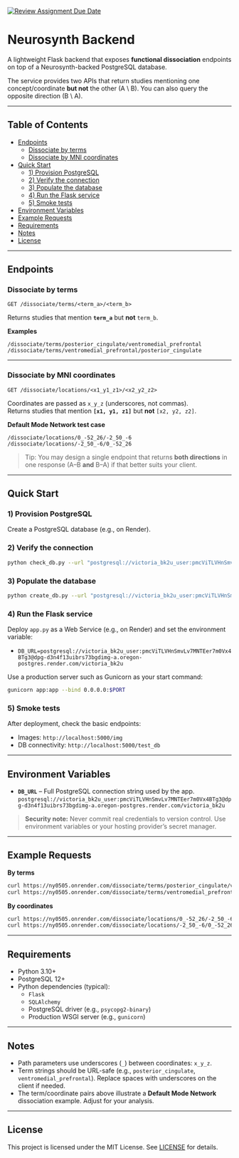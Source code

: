 [![Review Assignment Due Date](https://classroom.github.com/assets/deadline-readme-button-22041afd0340ce965d47ae6ef1cefeee28c7c493a6346c4f15d667ab976d596c.svg)](https://classroom.github.com/a/SO1PVZ3b)
# Neurosynth Backend

A lightweight Flask backend that exposes **functional dissociation** endpoints on top of a Neurosynth-backed PostgreSQL database.

The service provides two APIs that return studies mentioning one concept/coordinate **but not** the other (A \ B). You can also query the opposite direction (B \ A).

---

## Table of Contents

- [Endpoints](#endpoints)
  - [Dissociate by terms](#dissociate-by-terms)
  - [Dissociate by MNI coordinates](#dissociate-by-mni-coordinates)
- [Quick Start](#quick-start)
  - [1) Provision PostgreSQL](#1-provision-postgresql)
  - [2) Verify the connection](#2-verify-the-connection)
  - [3) Populate the database](#3-populate-the-database)
  - [4) Run the Flask service](#4-run-the-flask-service)
  - [5) Smoke tests](#5-smoke-tests)
- [Environment Variables](#environment-variables)
- [Example Requests](#example-requests)
- [Requirements](#requirements)
- [Notes](#notes)
- [License](#license)

---

## Endpoints

### Dissociate by terms

```
GET /dissociate/terms/<term_a>/<term_b>
```

Returns studies that mention **`term_a`** but **not** `term_b`.

**Examples**

```
/dissociate/terms/posterior_cingulate/ventromedial_prefrontal
/dissociate/terms/ventromedial_prefrontal/posterior_cingulate
```

---

### Dissociate by MNI coordinates

```
GET /dissociate/locations/<x1_y1_z1>/<x2_y2_z2>
```

Coordinates are passed as `x_y_z` (underscores, not commas).  
Returns studies that mention **`[x1, y1, z1]`** but **not** `[x2, y2, z2]`.

**Default Mode Network test case**

```
/dissociate/locations/0_-52_26/-2_50_-6
/dissociate/locations/-2_50_-6/0_-52_26
```

> Tip: You may design a single endpoint that returns **both directions** in one response (A–B **and** B–A) if that better suits your client.

---

## Quick Start

### 1) Provision PostgreSQL

Create a PostgreSQL database (e.g., on Render).

### 2) Verify the connection

```bash
python check_db.py --url "postgresql://victoria_bk2u_user:pmcViTLVHnSmvLv7MNTEer7m0Vx4BTg3@dpg-d3n4f13uibrs73bgdimg-a.oregon-postgres.render.com/victoria_bk2u"
```

### 3) Populate the database

```bash
python create_db.py --url "postgresql://victoria_bk2u_user:pmcViTLVHnSmvLv7MNTEer7m0Vx4BTg3@dpg-d3n4f13uibrs73bgdimg-a.oregon-postgres.render.com/victoria_bk2u"
```

### 4) Run the Flask service

Deploy `app.py` as a Web Service (e.g., on Render) and set the environment variable:

- `DB_URL=postgresql://victoria_bk2u_user:pmcViTLVHnSmvLv7MNTEer7m0Vx4BTg3@dpg-d3n4f13uibrs73bgdimg-a.oregon-postgres.render.com/victoria_bk2u`

Use a production server such as Gunicorn as your start command:

```bash
gunicorn app:app --bind 0.0.0.0:$PORT
```

### 5) Smoke tests

After deployment, check the basic endpoints:

- Images: `http://localhost:5000/img`
- DB connectivity: `http://localhost:5000/test_db`

---

## Environment Variables

- **`DB_URL`** – Full PostgreSQL connection string used by the app.  
  `postgresql://victoria_bk2u_user:pmcViTLVHnSmvLv7MNTEer7m0Vx4BTg3@dpg-d3n4f13uibrs73bgdimg-a.oregon-postgres.render.com/victoria_bk2u`

> **Security note:** Never commit real credentials to version control. Use environment variables or your hosting provider’s secret manager.

---

## Example Requests

**By terms**

```bash
curl https://ny0505.onrender.com/dissociate/terms/posterior_cingulate/ventromedial_prefrontal
curl https://ny0505.onrender.com/dissociate/terms/ventromedial_prefrontal/posterior_cingulate
```

**By coordinates**

```bash
curl https://ny0505.onrender.com/dissociate/locations/0_-52_26/-2_50_-6
curl https://ny0505.onrender.com/dissociate/locations/-2_50_-6/0_-52_26
```

---

## Requirements

- Python 3.10+
- PostgreSQL 12+
- Python dependencies (typical):
  - `Flask`
  - `SQLAlchemy`
  - PostgreSQL driver (e.g., `psycopg2-binary`)
  - Production WSGI server (e.g., `gunicorn`)

---

## Notes

- Path parameters use underscores (`_`) between coordinates: `x_y_z`.
- Term strings should be URL-safe (e.g., `posterior_cingulate`, `ventromedial_prefrontal`). Replace spaces with underscores on the client if needed.
- The term/coordinate pairs above illustrate a **Default Mode Network** dissociation example. Adjust for your analysis.

---

## License

This project is licensed under the MIT License. See [LICENSE](LICENSE) for details.
